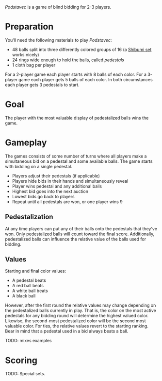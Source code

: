 *Podstavec* is a game of blind bidding for 2-3 players.

Preparation
===========

You'll need the following materials to play *Podstavec*:

 * 48 balls split into three differently colored groups of 16 (a [Shibumi set](http://boardgamegeek.com/boardgame/135270/shibumi) works nicely)
 * 24 rings wide enough to hold the balls, called *pedestals*
 * 1 cloth bag per player
 
 For a 2-player game each player starts with 8 balls of each color.  For a 3-player game each player gets 5 balls of each color.  In both circumstances each player gets 3 pedestals to start.

Goal
====

The player with the most valuable display of pedestalized balls wins the game.

Gameplay
========

The games consists of some number of turns where all players make a simultaneous bid on a pedestal and some available balls. The game starts with bidding on a single pedestal.

 * Players adjust their pedestals (if applicable)
 * Players hide bids in their hands and simultaneously reveal
 * Player wins pedestal and any additional balls
 * Highest bid goes into the next auction
 * Lowest bids go back to players
 * Repeat until all pedestals are won, or one player wins 9

Pedestalization
---------------

At any time players can put any of their balls onto the pedestals that they've won.  Only pedestalized balls will count toward the final score.  Additionally, pedestalized balls can influence the relative value of the balls used for bidding.

Values
------

Starting and final color values:

 * A pedestal beats 
 * A red ball beats
 * A white ball beats
 * A black ball

However, after the first round the relative values may change depending on the pedestalized balls currently in play.  That is, the color on the most active pedestals for any bidding round will determine the highest valued color.  Likewise, the second-most pedestalized color will be the second most valuable color.  For ties, the relative values revert to the starting ranking.  Bear in mind that a pedestal used in a bid always beats a ball.

TODO: mixes examples

Scoring
=======

TODO: Special sets.
